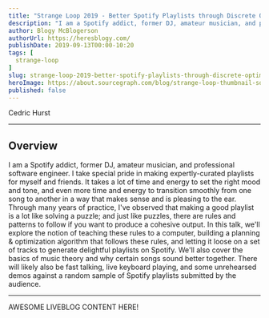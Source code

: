 ```yaml
---
title: "Strange Loop 2019 - Better Spotify Playlists through Discrete Optimization"
description: "I am a Spotify addict, former DJ, amateur musician, and professional software engineer. I take special pride in making expertly-curated playlists for myself and friends. It takes a lot of time and energy to set the right mood and tone, and even more time and energy to transition smoothly from one song to another in a way that makes sense and is pleasing to the ear. Through many years of practice, I've observed that making a good playlist is a lot like solving a puzzle; and just like puzzles, there are rules and patterns to follow if you want to produce a cohesive output. In this talk, we'll explore the notion of teaching these rules to a computer, building a planning & optimization algorithm that follows these rules, and letting it loose on a set of tracks to generate delightful playlists on Spotify. We'll also cover the basics of music theory and why certain songs sound better together. There will likely also be fast talking, live keyboard playing, and some unrehearsed demos against a random sample of Spotify playlists submitted by the audience."
author: Blogy McBlogerson
authorUrl: https://heresblogy.com/
publishDate: 2019-09-13T00:00-10:20
tags: [
  strange-loop
]
slug: strange-loop-2019-better-spotify-playlists-through-discrete-optimization
heroImage: https://about.sourcegraph.com/blog/strange-loop-thumbnail-square-v2.jpg
published: false
---
```


<div className="container p-0 liveblog-presenters">
  <div className="row m-0">
      <p className=" mr-12 m-0">
        <span className="liveblog-presenters__name">Cedric Hurst</span>
        <a href="https://twitter.com/divideby0" target="_blank" title="Twitter"><i className="fa fa-twitter pr-2"></i></a>
        <a href="https://github.com/divideby0" target="_blank" title="GitHub"><i className="fa fa-github pr-2"></i></a>
      </p>
  </div>
</div>

---

## Overview

I am a Spotify addict, former DJ, amateur musician, and professional software engineer. I take special pride in making expertly-curated playlists for myself and friends. It takes a lot of time and energy to set the right mood and tone, and even more time and energy to transition smoothly from one song to another in a way that makes sense and is pleasing to the ear. Through many years of practice, I've observed that making a good playlist is a lot like solving a puzzle; and just like puzzles, there are rules and patterns to follow if you want to produce a cohesive output. In this talk, we'll explore the notion of teaching these rules to a computer, building a planning & optimization algorithm that follows these rules, and letting it loose on a set of tracks to generate delightful playlists on Spotify. We'll also cover the basics of music theory and why certain songs sound better together. There will likely also be fast talking, live keyboard playing, and some unrehearsed demos against a random sample of Spotify playlists submitted by the audience.

---

AWESOME LIVEBLOG CONTENT HERE!
